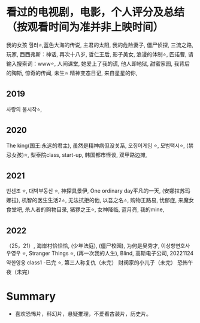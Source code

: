 # 看过的电视剧，电影，个人评分及总结（按观看时间为准并非上映时间）

我的女孩
힐러⭐,蓝色大海的传说,
主君的太阳,
我的危险妻子,
僵尸侦探,
三流之路,
玩家,
西西弗斯：神话,
再次十八岁,
哲仁王后,
影子美女,
浪漫的体制⭐,
匹诺曹,
请输入搜索词：www⭐,
人间课堂,
她爱上了我的谎,
他人即地狱,
甜蜜家园,
我背后的陶斯,
惊奇的传闻,
未生⭐
精神变态日记,
来自星星的你,

## 2019
사랑의 불시착⭐,

## 2020
The king(国王:永远的君主),
虽然是精神病但没关系,
오징어게임 ⭐,
모범택시⭐,
(禁忌女孩)⭐,
梨泰院class,
start-up,
韩国都市怪谈,
双甲路边摊,
## 2021
빈센조 ⭐,
대박부동산 ⭐,
神探具景伊,
One ordinary day平凡的一天,
(安娜拉苏玛娜拉),
机智的医生生活2⭐,
无法抗拒的他,
以吾之名⭐,
购物王路易,
忧郁症,
来魔女食堂吧,
杀人者的购物目录,
猪猡之王⭐,
女神降临,
蓝月亮,
我的mine,
## 2022
（25，21）,
海岸村恰恰恰,
(少年法庭),
(僵尸校园),
为何是吴秀才,
이상항변호사 우영우 ⭐,
Stranger Things ⭐,
(再一次我的人生),
Blind,
高斯电子公司,
20221124약한영웅 class1 -已完 ⭐,
第三人称复仇（未完）
财阀家的小儿子（未完）
恐怖午夜（未完）


# Summary
- 喜欢恐怖片，科幻片，悬疑推理，不爱看古装片，历史片。

